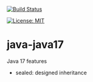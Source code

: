 [![Build Status](https://travis-ci.com/claudioaltamura/java-java17.svg?branch=master)](https://travis-ci.com/claudioaltamura/java-java17)

[![License: MIT](https://img.shields.io/badge/License-MIT-yellow.svg)](https://opensource.org/licenses/MIT)

# java-java17
Java 17 features

* sealed: designed inheritance